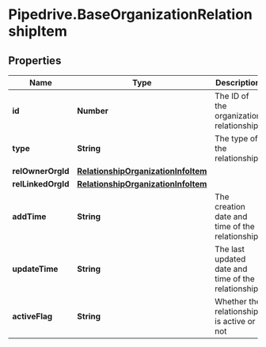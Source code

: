 # Pipedrive.BaseOrganizationRelationshipItem

## Properties

Name | Type | Description | Notes
------------ | ------------- | ------------- | -------------
**id** | **Number** | The ID of the organization relationship | [optional] 
**type** | **String** | The type of the relationship | [optional] 
**relOwnerOrgId** | [**RelationshipOrganizationInfoItem**](RelationshipOrganizationInfoItem.md) |  | [optional] 
**relLinkedOrgId** | [**RelationshipOrganizationInfoItem**](RelationshipOrganizationInfoItem.md) |  | [optional] 
**addTime** | **String** | The creation date and time of the relationship | [optional] 
**updateTime** | **String** | The last updated date and time of the relationship | [optional] 
**activeFlag** | **String** | Whether the relationship is active or not | [optional] 


